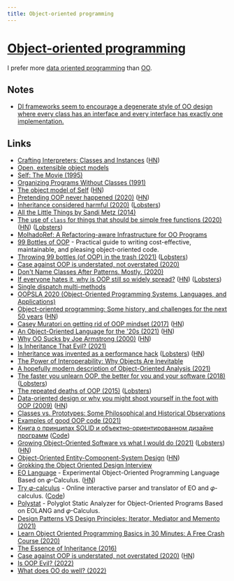 ```yaml
---
title: Object-oriented programming
---
```


# [Object-oriented programming](https://en.wikipedia.org/wiki/Object-oriented_programming)

I prefer more [data oriented programming](https://www.reddit.com/r/Zig/comments/r0l3uz/a_practical_guide_to_applying_dataoriented_design/) than [OO](https://twitter.com/ChevyRay/status/1506406647291293697).

## Notes

- [DI frameworks seem to encourage a degenerate style of OO design where every class has an interface and every interface has exactly one implementation.](https://twitter.com/einarwh/status/1376814194184585218)

## Links

- [Crafting Interpreters: Classes and Instances](https://craftinginterpreters.com/classes-and-instances.html) ([HN](https://news.ycombinator.com/item?id=21923928))
- [Open, extensible object models](https://www.piumarta.com/software/cola/objmodel2.pdf)
- [Self: The Movie (1995)](https://www.youtube.com/watch?v=Ox5P7QyL774)
- [Organizing Programs Without Classes (1991)](http://bibliography.selflanguage.org/_static/organizing-programs.pdf)
- [The object model of Self](https://github.com/pavel-krivanek/articles/tree/master/SelfObjectModel) ([HN](https://news.ycombinator.com/item?id=22766665))
- [Pretending OOP never happened (2020)](https://www.johndcook.com/blog/2020/05/15/pretending-oop-never-happened/) ([HN](https://news.ycombinator.com/item?id=23192264))
- [Inheritance considered harmful (2020)](https://solovyov.net/blog/2020/inheritance/) ([Lobsters](https://lobste.rs/s/nklozo/inheritance_considered_harmful))
- [All the Little Things by Sandi Metz (2014)](https://www.youtube.com/watch?v=8bZh5LMaSmE)
- [The use of `class` for things that should be simple free functions (2020)](https://quuxplusone.github.io/blog/2020/05/28/oo-antipattern/) ([HN](https://news.ycombinator.com/item?id=23333891)) ([Lobsters](https://lobste.rs/s/kbdauj/oo_antipattern))
- [MolhadoRef: A Refactoring-aware Infrastructure for OO Programs](http://dig.cs.illinois.edu/papers/Molhadoref_ETX.pdf)
- [99 Bottles of OOP](https://sandimetz.com/99bottles) - Practical guide to writing cost-effective, maintainable, and pleasing object-oriented code.
- [Throwing 99 bottles (of OOP) in the trash (2021)](https://dpc.pw/throwing-99-bottles-of-oop-in-the-trash) ([Lobsters](https://lobste.rs/s/ul79os/throwing_99_bottles_oop_trash))
- [Case against OOP is understated, not overstated (2020)](http://boxbase.org/entries/2020/aug/3/case-against-oop/)
- [Don't Name Classes After Patterns. Mostly. (2020)](https://mailchi.mp/sandimetz/dont-name-classes-after-patterns-mostly)
- [If everyone hates it, why is OOP still so widely spread?](https://stackoverflow.blog/2020/09/02/if-everyone-hates-it-why-is-oop-still-so-widely-spread/) ([HN](https://news.ycombinator.com/item?id=24356978)) ([Lobsters](https://lobste.rs/s/8y2ldu/if_everyone_hates_it_why_is_oop_still_so))
- [Single dispatch multi-methods](https://github.com/Pauan/programming-notes/blob/master/Single%20dispatch%20multi-methods.rst)
- [OOPSLA 2020 (Object-Oriented Programming Systems, Languages, and Applications)](https://www.youtube.com/playlist?list=PLyrlk8Xaylp5UkqDkIEMdtooA6Ktusc_x)
- [Object-oriented programming: Some history, and challenges for the next 50 years](http://web.cecs.pdx.edu/~black/publications/O-JDahl.pdf) ([HN](https://news.ycombinator.com/item?id=25109900))
- [Casey Muratori on getting rid of OOP mindset (2017)](https://www.youtube.com/watch?v=GKYCA3UsmrU) ([HN](https://news.ycombinator.com/item?id=25446404))
- [An Object-Oriented Language for the '20s (2021)](https://adam.nels.onl/blog/an-oo-languge-for-the-20s/) ([HN](https://news.ycombinator.com/item?id=26446685))
- [Why OO Sucks by Joe Armstrong (2000)](http://harmful.cat-v.org/software/OO_programming/why_oo_sucks) ([HN](https://news.ycombinator.com/item?id=26586829))
- [Is Inheritance That Evil? (2021)](https://thevaluable.dev/guide-inheritance-oop/)
- [Inheritance was invented as a performance hack](http://catern.com/inheritance.html) ([Lobsters](https://lobste.rs/s/gq29l7/inheritance_was_invented_as_performance)) ([HN](https://news.ycombinator.com/item?id=26988839))
- [The Power of Interoperability: Why Objects Are Inevitable](https://www.cs.cmu.edu/~aldrich/papers/objects-essay.pdf)
- [A hopefully modern description of Object-Oriented Analysis (2021)](https://www.sicpers.info/2021/05/a-hopefully-modern-description-of-object-oriented-analysis/)
- [The faster you unlearn OOP, the better for you and your software (2018)](https://dpc.pw/the-faster-you-unlearn-oop-the-better-for-you-and-your-software) ([Lobsters](https://lobste.rs/s/fuqmad/faster_you_unlearn_oop_better_for_you_your))
- [The repeated deaths of OOP (2015)](https://loup-vaillant.fr/articles/deaths-of-oop) ([Lobsters](https://lobste.rs/s/9emqww/repeated_deaths_oop))
- [Data-oriented design or why you might shoot yourself in the foot with OOP (2009)](https://gamesfromwithin.com/data-oriented-design) ([HN](https://news.ycombinator.com/item?id=27658706))
- [Classes vs. Prototypes: Some Philosophical and Historical Observations](https://citeseerx.ist.psu.edu/viewdoc/download?doi=10.1.1.56.4713&rep=rep1&type=pdf)
- [Examples of good OOP code (2021)](https://lobste.rs/s/bcrtrj/please_send_me_examples_good_oop_code)
- [Книга о принципах SOLID и объектно-ориентированном дизайне программ](https://ota-solid.vercel.app/) ([Code](https://github.com/open-tech-authors/solid))
- [Growing Object-Oriented Software vs what I would do (2021)](https://dpc.pw/growing-object-oriented-software-vs-what-i-would-do) ([Lobsters](https://lobste.rs/s/iizjtx/growing_object_oriented_software_vs_what)) ([HN](https://news.ycombinator.com/item?id=28105503))
- [Object-Oriented Entity-Component-System Design](https://voxely.net/blog/object-oriented-entity-component-system-design/) ([HN](https://news.ycombinator.com/item?id=28198996))
- [Grokking the Object Oriented Design Interview](https://github.com/tssovi/grokking-the-object-oriented-design-interview)
- [EO Language](https://github.com/cqfn/eo) - Experimental Object-Oriented Programming Language Based on 𝜑-Calculus. ([HN](https://news.ycombinator.com/item?id=28423328))
- [Try 𝜑-calculus](https://polystat.github.io/try-phi/) - Online interactive parser and translator of EO and 𝜑-calculus. ([Code](https://github.com/polystat/try-phi))
- [Polystat](https://github.com/polystat/polystat) - Polyglot Static Analyzer for Object-Oriented Programs Based on EOLANG and 𝜑-Calculus.
- [Design Patterns VS Design Principles: Iterator, Mediator and Memento (2021)](https://www.fluentcpp.com/2021/09/12/design-patterns-vs-design-principles-iterator-mediator-and-memento/)
- [Learn Object Oriented Programming Basics in 30 Minutes: A Free Crash Course (2020)](https://www.freecodecamp.org/news/object-oriented-programming-crash-course/)
- [The Essence of Inheritance (2016)](https://arxiv.org/pdf/1601.02059.pdf)
- [Case against OOP is understated, not overstated (2020)](https://boxbase.org/entries/2020/aug/3/case-against-oop/) ([HN](https://news.ycombinator.com/item?id=30293622))
- [Is OOP Evil? (2022)](https://www.youtube.com/watch?v=YpJufWdZFB8)
- [What does OO do well? (2022)](https://www.reddit.com/r/ProgrammingLanguages/comments/yzrhir/what_does_oo_do_well/)
